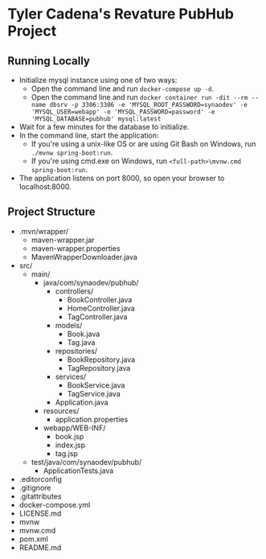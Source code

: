 # Tyler Cadena's Revature PubHub Project

## Running Locally
* Initialize mysql instance using one of two ways:
  * Open the command line and run `docker-compose up -d`.
  * Open the command line and run `docker container run -dit --rm --name dbsrv -p 3306:3306 -e 'MYSQL_ROOT_PASSWORD=synaodev' -e 'MYSQL_USER=webapp' -e 'MYSQL_PASSWORD=password' -e 'MYSQL_DATABASE=pubhub' mysql:latest`
* Wait for a few minutes for the database to initialize.
* In the command line, start the application:
  * If you're using a unix-like OS or are using Git Bash on Windows, run `./mvnw spring-boot:run`.
  * If you're using cmd.exe on Windows, run `<full-path>\mvnw.cmd spring-boot:run`.
* The application listens on port 8000, so open your browser to localhost:8000.

## Project Structure
* .mvn/wrapper/
  * maven-wrapper.jar
  * maven-wrapper.properties
  * MavenWrapperDownloader.java
* src/
  * main/
    * java/com/synaodev/pubhub/
      * controllers/
        * BookController.java
        * HomeController.java
        * TagController.java
      * models/
        * Book.java
        * Tag.java
      * repositories/
        * BookRepository.java
        * TagRepository.java
      * services/
        * BookService.java
        * TagService.java
      * Application.java
    * resources/
      * application.properties
    * webapp/WEB-INF/
      * book.jsp
      * index.jsp
      * tag.jsp
  * test/java/com/synaodev/pubhub/
    * ApplicationTests.java
* .editorconfig
* .gitignore
* .gitattributes
* docker-compose.yml
* LICENSE.md
* mvnw
* mvnw.cmd
* pom.xml
* README.md
